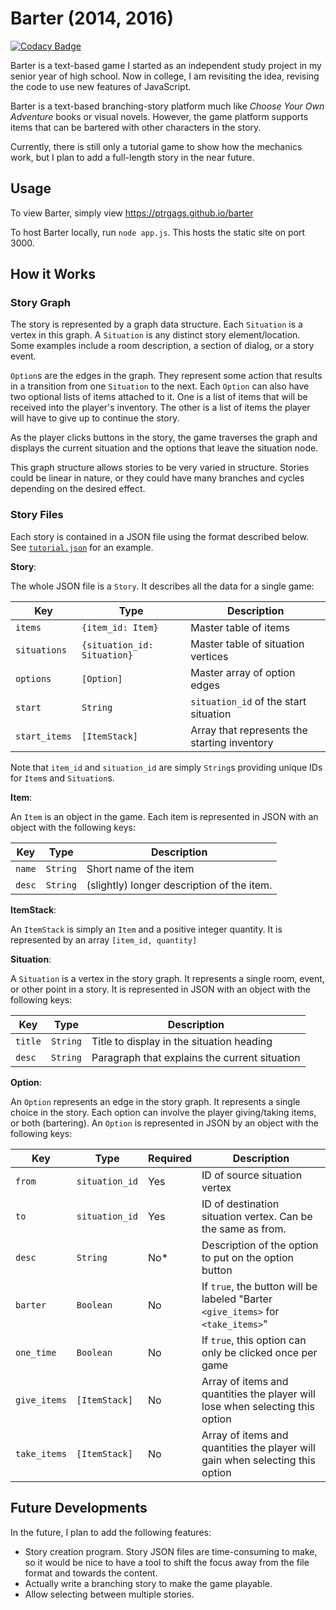 # Barter (2014, 2016)

[![Codacy Badge](https://api.codacy.com/project/badge/Grade/242d9adf41f2423981182d0ac9bb8323)](https://www.codacy.com/app/ptrgags/barter?utm_source=github.com&amp;utm_medium=referral&amp;utm_content=ptrgags/barter&amp;utm_campaign=Badge_Grade)

Barter is a text-based game I started as an independent study project in my
senior year of high school. Now in college, I am revisiting the idea, revising
the code to use new features of JavaScript.

Barter is a text-based branching-story platform much like
*Choose Your Own Adventure* books or visual novels. However, the game platform
supports items that can be bartered with other characters in the story.

Currently, there is still only a tutorial game to show how the mechanics work,
but I plan to add a full-length story in the near future.

## Usage

To view Barter, simply view https://ptrgags.github.io/barter

To host Barter locally, run `node app.js`. This hosts the static site
on port 3000.

## How it Works

### Story Graph

The story is represented by a graph data structure. Each `Situation` is a
vertex in this graph. A `Situation` is any distinct story element/location.
Some examples include a room description, a section of dialog, or a
story event.

`Option`s are the edges in the graph. They represent some action that
results in a transition from one `Situation` to the next. Each `Option`
can also have two optional lists of items attached to it. One is a list of items
that will be received into the player's inventory. The other is a list of
items the player will have to give up to continue the story.

As the player clicks buttons in the story, the game traverses the graph and
displays the current situation and the options that leave the situation node.

This graph structure allows stories to be very varied in structure. Stories
could be linear in nature, or they could have many branches and cycles depending
on the desired effect.

### Story Files

Each story is contained in a JSON file using the format described below. See
[`tutorial.json`](stories/tutorial.json) for an example.

**Story**:

The whole JSON file is a `Story`. It describes all the data for a single game:

| Key           | Type                        | Description |
|---------------|-----------------------------|-------------|
| `items`       | `{item_id: Item}`           | Master table of items |
| `situations`  | `{situation_id: Situation}` | Master table of situation vertices |
| `options`     | `[Option]`                  | Master array of option edges |
| `start`       | `String`                    | `situation_id` of the start situation |
| `start_items` | `[ItemStack]`               | Array that represents the starting inventory |

Note that `item_id` and `situation_id` are simply `String`s providing unique
IDs for `Item`s and `Situation`s.

**Item**:

An `Item` is an object in the game. Each item is represented in JSON with an
object with the following keys:

| Key | Type | Description |
|-----|------|-------------|
| `name` | `String` | Short name of the item |
| `desc` | `String` | (slightly) longer description of the item. |

**ItemStack**:

An `ItemStack` is simply an `Item` and a positive integer quantity. It is
represented by an array `[item_id, quantity]`

**Situation**:

A `Situation` is a vertex in the story graph. It represents a single room,
event, or other point in a story. It is represented in JSON with an object
with the following keys:

| Key     | Type     | Description |
|---------|----------|-------------|
| `title` | `String` | Title to display in the situation heading |
| `desc`  | `String` | Paragraph that explains the current situation |

**Option**:

An `Option` represents an edge in the story graph. It represents a single choice
in the story. Each option can involve the player giving/taking items, or both
(bartering). An `Option` is represented in JSON by an object with the following
keys:

| Key          | Type           | Required | Description |
|--------------|----------------|----------|-------------|
| `from`       | `situation_id` | Yes      | ID of source situation vertex |
| `to`         | `situation_id` | Yes      | ID of destination situation vertex. Can be the same as from. |
| `desc`       | `String`       | No*      | Description of the option to put on the option button |
| `barter`     | `Boolean`      | No       | If `true`, the button will be labeled "Barter `<give_items>` for `<take_items>`"
| `one_time`   | `Boolean`      | No       | If `true`, this option can only be clicked once per game |
| `give_items` | `[ItemStack]`  | No       | Array of items and quantities the player will lose when selecting this option |
| `take_items` | `[ItemStack]`  | No       | Array of items and quantities the player will gain when selecting this option |


## Future Developments

In the future, I plan to add the following features:

* Story creation program. Story JSON files are time-consuming to make, so it
    would be nice to have a tool to shift the focus away from the file format
    and towards the content.
* Actually write a branching story to make the game playable.
* Allow selecting between multiple stories.
